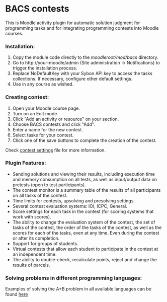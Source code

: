 # BACS contests

This is Moodle activity plugin for automatic solution judgment for programming tasks and for integrating programming contests into Moodle courses.

### Installation:

1. Copy the module code directly to the *moodleroot/mod/bacs* directory.
2. Go to http://your-moodle/admin (Site administration -> Notifications) to trigger the installation process.
3. Replace NoDefaultKey with your Sybon API key to access the tasks collections. If necessary, configure other default settings.
4. Use in any course as wished.

### Creating contest:

1. Open your Moodle course page.
2. Turn on an Edit mode.
3. Click "Add an activity or resource" on your section.
4. Choose BACS contests and click "Add".
5. Enter a name for the new contest.
6. Select tasks for your contest.
7. Click one of the save buttons to complete the creation of the contest.

Check [contest settings](mds/Contest%20Settings.md) file for more information.

### Plugin Features:

- Sending solutions and viewing their results, including execution time and memory consumption on all tests, as well as input/output data on pretests (open to test participants).
- The contest monitor is a summary table of the results of all participants on all tasks of the contest.
- Time limits for contests, upsolving and presolving settings.
- Several contest evaluation systems: IOI, ICPC, General.
- Score settings for each task in the contest (for scoring systems that work with scores).
- The ability to change the evaluation system of the contest, the set of tasks of the contest, the order of the tasks of the contest, as well as the scores for each of the tasks, even at any time. Even during the contest or after its completion.
- Support for groups of students.
- Virtual contests that allow each student to participate in the contest at an independent time.
- The ability to double-check, recalculate points, reject and change the results of parcels.

### Solving problems in different programming languages:

Examples of solving the A+B problem in all available languages can be found [here](mds/Sample%20Solutions.md)